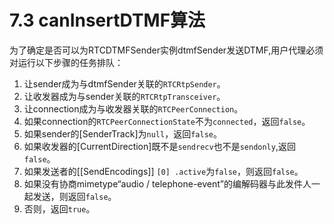 # 7.3 canInsertDTMF算法

为了确定是否可以为RTCDTMFSender实例dtmfSender发送DTMF,用户代理必须对运行以下步骤的任务排队：

1. 让sender成为与dtmfSender关联的`RTCRtpSender`。
2. 让收发器成为与sender关联的`RTCRtpTransceiver`。
3. 让connection成为与收发器关联的`RTCPeerConnection`。
4. 如果connection的`RTCPeerConnectionState`不为`connected`，返回`false`。
5. 如果sender的[SenderTrack]为`null`，返回`false`。
6. 如果收发器的[CurrentDirection]既不是`sendrecv`也不是`sendonly`,返回`false`。
7. 如果发送者的[[SendEncodings]] `[0] .active`为`false`，则返回`false`。
8. 如果没有协商mimetype“audio / telephone-event”的编解码器与此发件人一起发送，则返回`false`。
9. 否则，返回`true`。

